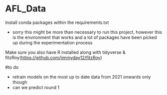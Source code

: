 # AFL_Data

Install conda packages within the requirements.txt
  - sorry this might be more than necessary to run this project, however
  this is the environment that works and a lot of packages have been picked up during
  the experimentation process

Make sure you also have R installed along with tidyverse & fitzRoy(https://github.com/jimmyday12/fitzRoy)

#to do
- retrain models on the most up to date data from 2021 onwards only though
- can we predict round 1
